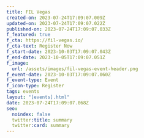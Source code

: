 ```yaml
---
title: FIL Vegas
created-on: 2023-07-24T17:09:07.009Z
updated-on: 2023-07-24T17:09:07.022Z
published-on: 2023-07-24T17:09:07.033Z
f_featured: true
f_cta: https://fil-vegas.io/
f_cta-text: Register Now
f_start-date: 2023-10-03T17:09:07.043Z
f_end-date: 2023-10-05T17:09:07.051Z
f_image:
  url: /assets/images/fil-vegas-event-header.png
f_event-date: 2023-10-03T17:09:07.060Z
f_event-type: Event
f_icon-type: Register
tags: events
layout: "[events].html"
date: 2023-07-24T17:09:07.068Z
seo:
  noindex: false
  twitter:title: summary
  twitter:card: summary
---
```

